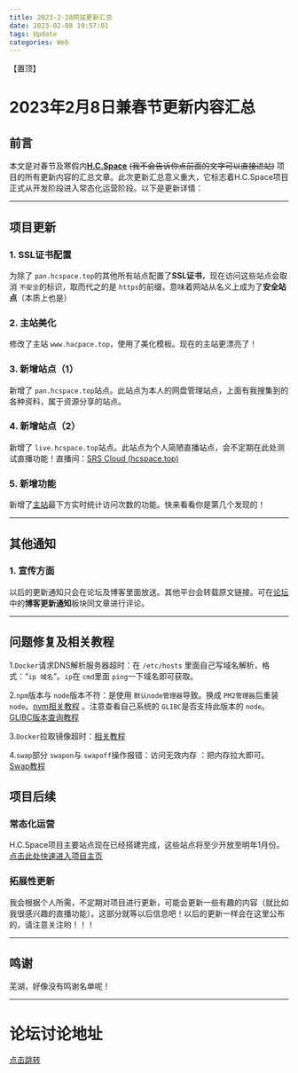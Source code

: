 ```yaml
---
title: 2023-2-28网站更新汇总
date: 2023-02-08 19:57:01
tags: Update
categories: Web
---
```

【置顶】

# 2023年2月8日兼春节更新内容汇总

## 前言

本文是对春节及寒假内[**H.C.Space**](https://www.hcspace.top) ~~(我不会告诉你点前面的文字可以直接进站)~~ 项目的所有更新内容的汇总文章。此次更新汇总意义重大，它标志着H.C.Space项目正式从开发阶段进入常态化运营阶段。以下是更新详情：

<!-- more -->

---

## 项目更新

### 1. SSL证书配置

为除了 `pan.hcspace.top`的其他所有站点配置了**SSL证书**，现在访问这些站点会取消 `不安全`的标识，取而代之的是 `https`的前缀，意味着网站从名义上成为了**安全站点**（本质上也是）

### 2. 主站美化

修改了主站 `www.hacpace.top`，使用了美化模板。现在的主站更漂亮了！

### 3. 新增站点（1）

新增了 `pan.hcspace.top`站点。此站点为本人的网盘管理站点，上面有我搜集到的各种资料，属于资源分享的站点。

### 4. 新增站点（2）

新增了 `live.hcspace.top`站点。此站点为个人简陋直播站点，会不定期在此处测试直播功能！直播间：[SRS Cloud (hcspace.top)](https://live.hcspace.top/tools/xgplayer.html?url=https://live.hcspace.top/live/livestream.flv)

### 5. 新增功能

新增了[主站](https://www.hcspace.top/)最下方实时统计访问次数的功能。快来看看你是第几个发现的！

---

## 其他通知

### 1. 宣传方面

以后的更新通知只会在论坛及博客里面放送。其他平台会转载原文链接。可在[论坛](https://talk.hcspace.top)中的**博客更新通知**板块同文章进行评论。

---

## 问题修复及相关教程

1.`Docker`请求DNS解析服务器超时：在 `/etc/hosts` 里面自己写域名解析，格式：“`ip 域名`”。`ip`在 `cmd`里面 `ping`一下域名即可获取。

2.`npm`版本与 `node`版本不符：是使用 `默认node管理器`导致。换成 `PM2管理器`后重装 `node`。[nvm相关教程](https://blog.csdn.net/oToyix/article/details/113245042) 。注意查看自己系统的 `GLIBC`是否支持此版本的 `node`。[GLIBC版本查询教程](https://blog.csdn.net/csdn_avatar_2019/article/details/127861166)

3.`Docker`拉取镜像超时：[相关教程](https://blog.csdn.net/qq_35893120/article/details/118978454)

4.`swap`部分 `swapon`与 `swapoff`操作报错：访问无效内存 ：把内存拉大即可。[Swap教程](https://help.aliyun.com/document_detail/42534.html)

## 项目后续

### 常态化运营

H.C.Space项目主要站点现在已经搭建完成，这些站点将至少开放至明年1月份。[点击此处快速进入项目主页](https://www.hcspace.top)

### 拓展性更新

我会根据个人所需，不定期对项目进行更新，可能会更新一些有趣的内容（就比如我很感兴趣的直播功能）。这部分就等以后信息吧！以后的更新一样会在这里公布的，请注意关注哟！！！

---

## 鸣谢

芜湖，好像没有鸣谢名单呢！

---

# 论坛讨论地址

[点击跳转](https://talk.hcspace.top/forum.php?mod=viewthread&tid=10&fromuid=1)
